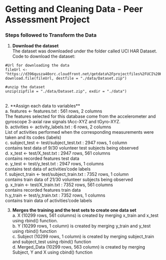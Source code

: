 # Getting and Cleaning Data - Peer Assessment Project

### Steps followed to Transform the Data
1. **Download the dataset** <br>
The dataset was downloaded under the folder called UCI HAR Dataset. <br>
Code to download the dataset: <br>
```
#Url for downloading the data
fileUrl <- "https://d396qusza40orc.cloudfront.net/getdata%2Fprojectfiles%2FUCI%20HAR%20Dataset.zip"
download.file(fileUrl, destfile = "./data/Dataset.zip")

#unzip the dataset
unzip(zipfile = "./data/Dataset.zip", exdir = "./data")
```
<br>
2. **Assign each data to variables** <br>
   a. features <- features.txt : 561 rows, 2 columns <br>
The features selected for this database come from the accelerometer and gyroscope 3-axial raw signals tAcc-XYZ and tGyro-XYZ.<br>
   b. activities <- activity_labels.txt : 6 rows, 2 columns<br>
List of activities performed when the corresponding measurements were taken and its codes (labels)<br>
   c. subject_test <- test/subject_test.txt : 2947 rows, 1 column<br>
contains test data of 9/30 volunteer test subjects being observed<br>
   d. x_test <- test/X_test.txt : 2947 rows, 561 columns<br>
contains recorded features test data<br>
   e. y_test <- test/y_test.txt : 2947 rows, 1 columns<br>
contains test data of activities’code labels<br>
   f. subject_train <- test/subject_train.txt : 7352 rows, 1 column<br>
contains train data of 21/30 volunteer subjects being observed<br>
   g. x_train <- test/X_train.txt : 7352 rows, 561 columns<br>
contains recorded features train data<br>
   h.y_train <- test/y_train.txt : 7352 rows, 1 columns<br>
contains train data of activities’code labels<br>

3. **Merges the training and the test sets to create one data set**<br>
      a. X (10299 rows, 561 columns) is created by merging x_train and x_test using rbind() function. <br>
      b. Y (10299 rows, 1 column) is created by merging y_train and y_test using rbind() function <br>
      c. Subject (10299 rows, 1 column) is created by merging subject_train and subject_test using rbind() function <br>
      d. Merged_Data (10299 rows, 563 column) is created by merging Subject, Y and X using cbind() function <br>
      